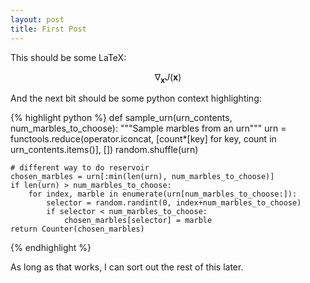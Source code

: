 ```yaml
---
layout: post
title: First Post
---
```


This should be some LaTeX:

$$ \nabla_\boldsymbol{x} J(\boldsymbol{x}) $$

And the next bit should be some python context highlighting:

{% highlight python %}
def sample_urn(urn_contents, num_marbles_to_choose):
    """Sample marbles from an urn"""
    urn = functools.reduce(operator.iconcat, 
                           [count*[key] for key, count in urn_contents.items()],
                           [])
    random.shuffle(urn)

    # different way to do reservoir
    chosen_marbles = urn[:min(len(urn), num_marbles_to_choose)]
    if len(urn) > num_marbles_to_choose:
        for index, marble in enumerate(urn[num_marbles_to_choose:]):
            selector = random.randint(0, index+num_marbles_to_choose)
            if selector < num_marbles_to_choose:
                chosen_marbles[selector] = marble
    return Counter(chosen_marbles)
{% endhighlight %}

As long as that works, I can sort out the rest of this later.
